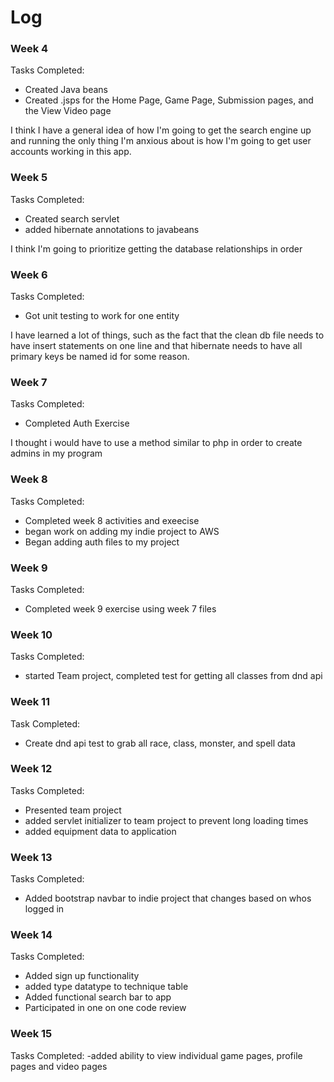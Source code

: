 # Log
### Week 4
Tasks Completed:
- Created Java beans
- Created .jsps for the Home Page, Game Page, Submission pages, and the View Video page

I think I have a general idea of how I'm going to get the search engine up and running the only thing I'm anxious about 
is how I'm going to get user accounts working in this app.

### Week 5

Tasks Completed:
- Created search servlet
- added hibernate annotations to javabeans

I think I'm going to prioritize getting the database relationships in order

### Week 6

Tasks Completed:
- Got unit testing to work for one entity

I have learned a lot of things, such as the fact that the clean db file needs to have insert statements on one line and that hibernate needs to have all primary keys be named id for some reason. 

### Week 7

Tasks Completed:
- Completed Auth Exercise

I thought i would have to use a method similar to php in order to create admins in my program

### Week 8

Tasks Completed:
- Completed week 8 activities and exeecise
- began work on adding my indie project to AWS
- Began adding auth files to my project

### Week 9

Tasks Completed:
- Completed week 9 exercise using week 7 files

### Week 10

Tasks Completed:
- started Team project, completed test for getting all classes from dnd api

### Week 11

Task Completed:
- Create dnd api test to grab all race, class, monster, and spell data

### Week 12

Tasks Completed:
- Presented team project
- added servlet initializer to team project to prevent long loading times
- added equipment data to application

### Week 13

Tasks Completed:
- Added bootstrap navbar to indie project that changes based on whos logged in

### Week 14
Tasks Completed:
- Added sign up functionality
- added type datatype to technique table
- Added functional search bar to app
- Participated in one on one code review

### Week 15
Tasks Completed:
-added ability to view individual game pages, profile pages and video pages